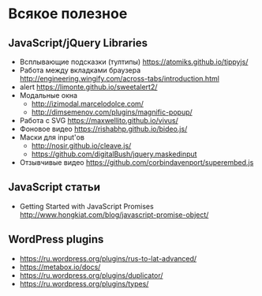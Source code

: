 # Всякое полезное

## JavaScript/jQuery Libraries
* Всплывающие подсказки (тултипы) https://atomiks.github.io/tippyjs/
* Работа между вкладками браузера http://engineering.wingify.com/across-tabs/introduction.html
* alert https://limonte.github.io/sweetalert2/
* Модальные окна
  * http://izimodal.marcelodolce.com/
  * http://dimsemenov.com/plugins/magnific-popup/
* Работа с SVG https://maxwellito.github.io/vivus/
* Фоновое видео https://rishabhp.github.io/bideo.js/
* Маски для input'ов
  * http://nosir.github.io/cleave.js/
  * https://github.com/digitalBush/jquery.maskedinput
* Отзывчивые видео https://github.com/corbindavenport/superembed.js

## JavaScript статьи
* Getting Started with JavaScript Promises http://www.hongkiat.com/blog/javascript-promise-object/

## WordPress plugins
* https://ru.wordpress.org/plugins/rus-to-lat-advanced/
* https://metabox.io/docs/
* https://ru.wordpress.org/plugins/duplicator/
* https://ru.wordpress.org/plugins/types/
